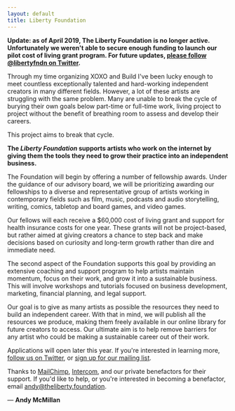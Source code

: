 ```yaml
---
layout: default
title: Liberty Foundation
---
```


**Update: as of April 2019, The Liberty Foundation is no longer active. Unfortunately we weren't able to secure enough funding to launch our pilot cost of living grant program. For future updates, [please follow @libertyfndn on Twitter](https://twitter.com/libertyfndn).**

Through my time organizing XOXO and Build I've been lucky enough to meet countless exceptionally talented and hard-working independent creators in many different fields. However, a lot of these artists are struggling with the same problem. Many are unable to break the cycle of burying their own goals below part-time or full-time work, living project to project without the benefit of breathing room to assess and develop their careers.
 
This project aims to break that cycle.

**The _Liberty Foundation_ supports artists who work on the internet by giving them the tools they need to grow their practice into an independent business.**

The Foundation will begin by offering a number of fellowship awards. Under the guidance of our advisory board, we will be prioritizing awarding our fellowships to a diverse and representative group of artists working in contemporary fields such as film, music, podcasts and audio storytelling, writing, comics, tabletop and board games, and video games. 

Our fellows will each receive a $60,000 cost of living grant and support for health insurance costs for one year. These grants will not be project-based, but rather aimed at giving creators a chance to step back and make decisions based on curiosity and long-term growth rather than dire and immediate need. 
 
The second aspect of the Foundation supports this goal by providing an extensive coaching and support program to help artists maintain momentum, focus on their work, and grow it into a sustainable business. This will involve workshops and tutorials focused on business development, marketing, financial planning, and legal support.
 
Our goal is to give as many artists as possible the resources they need to build an independent career. With that in mind, we will publish all the resources we produce, making them freely available in our online library for future creators to access. Our ultimate aim is to help remove barriers for any artist who could be making a sustainable career out of their work.
 
Applications will open later this year. If you're interested in learning more, [follow us on Twitter](https://twitter.com/libertyfndn), or [sign up for our mailing list](http://eepurl.com/cOYW9n).

Thanks to [MailChimp](http://mailchimp.com), [Intercom](http://intercom.com), and our private benefactors for their support. If you'd like to help, or you're interested in becoming a benefactor, email [andy@theliberty.foundation](mailto:andy@theliberty.foundation).

— **Andy McMillan**
